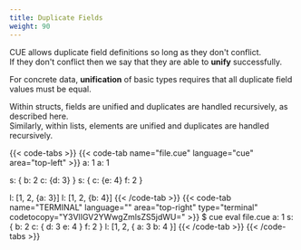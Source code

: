 ```yaml
---
title: Duplicate Fields
weight: 90
---
```


CUE allows duplicate field definitions
so long as they don't conflict.\
If they don't conflict
then we say that
they are able to **unify** successfully.

For concrete data,
**unification** of basic types
requires that
all duplicate field values
must be equal.

Within structs,
fields are unified
and duplicates are handled recursively,
as described here.\
Similarly,
within lists,
elements are unified
and duplicates are handled recursively.
<!-- ([we discuss open-ended lists later](/language-guide/data/lists/).) -->

{{< code-tabs >}}
{{< code-tab name="file.cue" language="cue" area="top-left" >}}
a: 1
a: 1

s: {
	b: 2
	c: {d: 3}
}
s: {
	c: {e: 4}
	f: 2
}

l: [1, 2, {a: 3}]
l: [1, 2, {b: 4}]
{{< /code-tab >}}
{{< code-tab name="TERMINAL" language="" area="top-right" type="terminal" codetocopy="Y3VlIGV2YWwgZmlsZS5jdWU=" >}}
$ cue eval file.cue
a: 1
s: {
    b: 2
    c: {
        d: 3
        e: 4
    }
    f: 2
}
l: [1, 2, {
    a: 3
    b: 4
}]
{{< /code-tab >}}
{{< /code-tabs >}}
